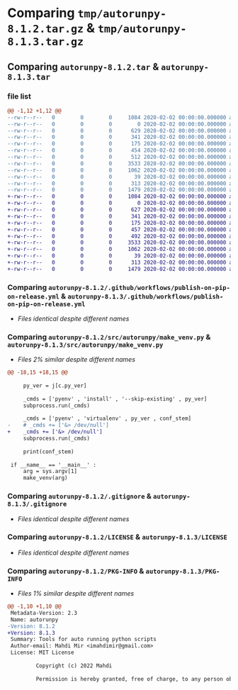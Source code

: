 # Comparing `tmp/autorunpy-8.1.2.tar.gz` & `tmp/autorunpy-8.1.3.tar.gz`

## Comparing `autorunpy-8.1.2.tar` & `autorunpy-8.1.3.tar`

### file list

```diff
@@ -1,12 +1,12 @@
--rw-r--r--   0        0        0     1084 2020-02-02 00:00:00.000000 autorunpy-8.1.2/.github/workflows/publish-on-pip-on-release.yml
--rw-r--r--   0        0        0        0 2020-02-02 00:00:00.000000 autorunpy-8.1.2/src/autorunpy/__init__.py
--rw-r--r--   0        0        0      629 2020-02-02 00:00:00.000000 autorunpy-8.1.2/src/autorunpy/make_venv.py
--rw-r--r--   0        0        0      341 2020-02-02 00:00:00.000000 autorunpy-8.1.2/src/autorunpy/ret_module_2_run.py
--rw-r--r--   0        0        0      175 2020-02-02 00:00:00.000000 autorunpy-8.1.2/src/autorunpy/ret_pkg_name.py
--rw-r--r--   0        0        0      454 2020-02-02 00:00:00.000000 autorunpy-8.1.2/src/autorunpy/rm_venv.py
--rw-r--r--   0        0        0      512 2020-02-02 00:00:00.000000 autorunpy-8.1.2/src/autorunpy/util.py
--rw-r--r--   0        0        0     3533 2020-02-02 00:00:00.000000 autorunpy-8.1.2/.gitignore
--rw-r--r--   0        0        0     1062 2020-02-02 00:00:00.000000 autorunpy-8.1.2/LICENSE
--rw-r--r--   0        0        0       39 2020-02-02 00:00:00.000000 autorunpy-8.1.2/README.md
--rw-r--r--   0        0        0      313 2020-02-02 00:00:00.000000 autorunpy-8.1.2/pyproject.toml
--rw-r--r--   0        0        0     1479 2020-02-02 00:00:00.000000 autorunpy-8.1.2/PKG-INFO
+-rw-r--r--   0        0        0     1084 2020-02-02 00:00:00.000000 autorunpy-8.1.3/.github/workflows/publish-on-pip-on-release.yml
+-rw-r--r--   0        0        0        0 2020-02-02 00:00:00.000000 autorunpy-8.1.3/src/autorunpy/__init__.py
+-rw-r--r--   0        0        0      627 2020-02-02 00:00:00.000000 autorunpy-8.1.3/src/autorunpy/make_venv.py
+-rw-r--r--   0        0        0      341 2020-02-02 00:00:00.000000 autorunpy-8.1.3/src/autorunpy/ret_module_2_run.py
+-rw-r--r--   0        0        0      175 2020-02-02 00:00:00.000000 autorunpy-8.1.3/src/autorunpy/ret_pkg_name.py
+-rw-r--r--   0        0        0      457 2020-02-02 00:00:00.000000 autorunpy-8.1.3/src/autorunpy/rm_venv.py
+-rw-r--r--   0        0        0      492 2020-02-02 00:00:00.000000 autorunpy-8.1.3/src/autorunpy/util.py
+-rw-r--r--   0        0        0     3533 2020-02-02 00:00:00.000000 autorunpy-8.1.3/.gitignore
+-rw-r--r--   0        0        0     1062 2020-02-02 00:00:00.000000 autorunpy-8.1.3/LICENSE
+-rw-r--r--   0        0        0       39 2020-02-02 00:00:00.000000 autorunpy-8.1.3/README.md
+-rw-r--r--   0        0        0      313 2020-02-02 00:00:00.000000 autorunpy-8.1.3/pyproject.toml
+-rw-r--r--   0        0        0     1479 2020-02-02 00:00:00.000000 autorunpy-8.1.3/PKG-INFO
```

### Comparing `autorunpy-8.1.2/.github/workflows/publish-on-pip-on-release.yml` & `autorunpy-8.1.3/.github/workflows/publish-on-pip-on-release.yml`

 * *Files identical despite different names*

### Comparing `autorunpy-8.1.2/src/autorunpy/make_venv.py` & `autorunpy-8.1.3/src/autorunpy/make_venv.py`

 * *Files 2% similar despite different names*

```diff
@@ -18,15 +18,15 @@
 
     py_ver = j[c.py_ver]
 
     _cmds = ['pyenv' , 'install' , '--skip-existing' , py_ver]
     subprocess.run(_cmds)
 
     _cmds = ['pyenv' , 'virtualenv' , py_ver , conf_stem]
-    # _cmds += ['&> /dev/null']
+    _cmds += ['&> /dev/null']
     subprocess.run(_cmds)
 
     print(conf_stem)
 
 if __name__ == '__main__' :
     arg = sys.argv[1]
     make_venv(arg)
```

### Comparing `autorunpy-8.1.2/.gitignore` & `autorunpy-8.1.3/.gitignore`

 * *Files identical despite different names*

### Comparing `autorunpy-8.1.2/LICENSE` & `autorunpy-8.1.3/LICENSE`

 * *Files identical despite different names*

### Comparing `autorunpy-8.1.2/PKG-INFO` & `autorunpy-8.1.3/PKG-INFO`

 * *Files 1% similar despite different names*

```diff
@@ -1,10 +1,10 @@
 Metadata-Version: 2.3
 Name: autorunpy
-Version: 8.1.2
+Version: 8.1.3
 Summary: Tools for auto running python scripts
 Author-email: Mahdi Mir <imahdimir@gmail.com>
 License: MIT License
         
         Copyright (c) 2022 Mahdi
         
         Permission is hereby granted, free of charge, to any person obtaining a copy
```

